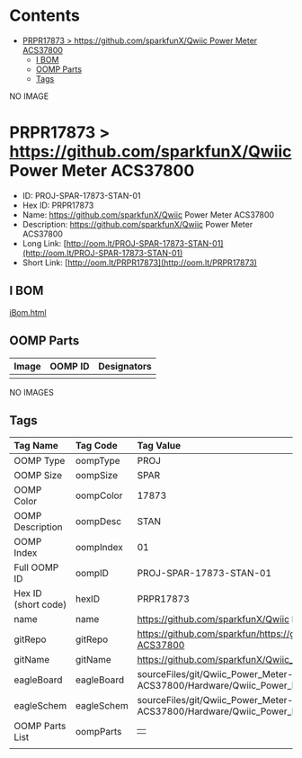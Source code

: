 



Contents
========

* [PRPR17873 > https://github.com/sparkfunX/Qwiic Power Meter ACS37800](#prpr17873--httpsgithubcomsparkfunxqwiic-power-meter-acs37800)
	* [I BOM](#i-bom)
	* [OOMP Parts](#oomp-parts)
	* [Tags](#tags)
  
NO IMAGE  
# PRPR17873 > https://github.com/sparkfunX/Qwiic Power Meter ACS37800

- ID: PROJ-SPAR-17873-STAN-01
- Hex ID: PRPR17873
- Name: https://github.com/sparkfunX/Qwiic Power Meter ACS37800
- Description: https://github.com/sparkfunX/Qwiic Power Meter ACS37800
- Long Link: [http://oom.lt/PROJ-SPAR-17873-STAN-01](http://oom.lt/PROJ-SPAR-17873-STAN-01)
- Short Link: [http://oom.lt/PRPR17873](http://oom.lt/PRPR17873)

## I BOM
  
[iBom.html](https://htmlpreview.github.io/?https://github.com/oomlout/oomlout_OOMP_projects/blob/main/PROJ/SPAR/17873/STAN/01ibom.html)
## OOMP Parts
  

|Image|OOMP ID|Designators|
| :--- | :--- | :--- |
||||
  
NO IMAGES  
## Tags
  

|Tag Name|Tag Code|Tag Value|
| :--- | :--- | :--- |
|OOMP Type|oompType|PROJ|
|OOMP Size|oompSize|SPAR|
|OOMP Color|oompColor|17873|
|OOMP Description|oompDesc|STAN|
|OOMP Index|oompIndex|01|
|Full OOMP ID|oompID|PROJ-SPAR-17873-STAN-01|
|Hex ID (short code)|hexID|PRPR17873|
|name|name|https://github.com/sparkfunX/Qwiic Power Meter ACS37800|
|gitRepo|gitRepo|https://github.com/sparkfun/https://github.com/sparkfunX/Qwiic_Power_Meter-ACS37800|
|gitName|gitName|https://github.com/sparkfunX/Qwiic_Power_Meter-ACS37800|
|eagleBoard|eagleBoard|sourceFiles/git/Qwiic_Power_Meter-ACS37800/Hardware/Qwiic_Power_Meter-ACS37800.brd|
|eagleSchem|eagleSchem|sourceFiles/git/Qwiic_Power_Meter-ACS37800/Hardware/Qwiic_Power_Meter-ACS37800.sch|
|OOMP Parts List|oompParts|<table><tr><td></td></tr></table>|
||||
